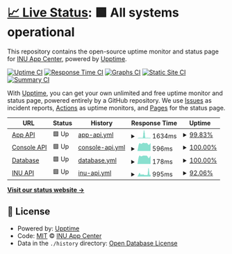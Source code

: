 # [📈 Live Status](https://status.inu-cafeteria.app): <!--live status--> **🟩 All systems operational**

This repository contains the open-source uptime monitor and status page for [INU App Center](https://inu-appcenter.firebaseapp.com), powered by [Upptime](https://github.com/upptime/upptime).

[![Uptime CI](https://github.com/inu-appcenter/cafeteria-status/workflows/Uptime%20CI/badge.svg)](https://github.com/inu-appcenter/cafeteria-status/actions?query=workflow%3A%22Uptime+CI%22)
[![Response Time CI](https://github.com/inu-appcenter/cafeteria-status/workflows/Response%20Time%20CI/badge.svg)](https://github.com/inu-appcenter/cafeteria-status/actions?query=workflow%3A%22Response+Time+CI%22)
[![Graphs CI](https://github.com/inu-appcenter/cafeteria-status/workflows/Graphs%20CI/badge.svg)](https://github.com/inu-appcenter/cafeteria-status/actions?query=workflow%3A%22Graphs+CI%22)
[![Static Site CI](https://github.com/inu-appcenter/cafeteria-status/workflows/Static%20Site%20CI/badge.svg)](https://github.com/inu-appcenter/cafeteria-status/actions?query=workflow%3A%22Static+Site+CI%22)
[![Summary CI](https://github.com/inu-appcenter/cafeteria-status/workflows/Summary%20CI/badge.svg)](https://github.com/inu-appcenter/cafeteria-status/actions?query=workflow%3A%22Summary+CI%22)

With [Upptime](https://upptime.js.org), you can get your own unlimited and free uptime monitor and status page, powered entirely by a GitHub repository. We use [Issues](https://github.com/inu-appcenter/cafeteria-status/issues) as incident reports, [Actions](https://github.com/inu-appcenter/cafeteria-status/actions) as uptime monitors, and [Pages](https://status.inu-cafeteria.app) for the status page.

<!--start: status pages-->
<!-- This summary is generated by Upptime (https://github.com/upptime/upptime) -->
<!-- Do not edit this manually, your changes will be overwritten -->
<!-- prettier-ignore -->
| URL | Status | History | Response Time | Uptime |
| --- | ------ | ------- | ------------- | ------ |
| <img alt="" src="https://icons.duckduckgo.com/ip3/api.inu-cafeteria.app.ico" height="13"> [App API](https://api.inu-cafeteria.app) | 🟩 Up | [app-api.yml](https://github.com/inu-appcenter/cafeteria-status/commits/HEAD/history/app-api.yml) | <details><summary><img alt="Response time graph" src="./graphs/app-api/response-time-week.png" height="20"> 1634ms</summary><br><a href="https://status.inu-cafeteria.app/history/app-api"><img alt="Response time 601" src="https://img.shields.io/endpoint?url=https%3A%2F%2Fraw.githubusercontent.com%2Finu-appcenter%2Fcafeteria-status%2FHEAD%2Fapi%2Fapp-api%2Fresponse-time.json"></a><br><a href="https://status.inu-cafeteria.app/history/app-api"><img alt="24-hour response time 602" src="https://img.shields.io/endpoint?url=https%3A%2F%2Fraw.githubusercontent.com%2Finu-appcenter%2Fcafeteria-status%2FHEAD%2Fapi%2Fapp-api%2Fresponse-time-day.json"></a><br><a href="https://status.inu-cafeteria.app/history/app-api"><img alt="7-day response time 1634" src="https://img.shields.io/endpoint?url=https%3A%2F%2Fraw.githubusercontent.com%2Finu-appcenter%2Fcafeteria-status%2FHEAD%2Fapi%2Fapp-api%2Fresponse-time-week.json"></a><br><a href="https://status.inu-cafeteria.app/history/app-api"><img alt="30-day response time 891" src="https://img.shields.io/endpoint?url=https%3A%2F%2Fraw.githubusercontent.com%2Finu-appcenter%2Fcafeteria-status%2FHEAD%2Fapi%2Fapp-api%2Fresponse-time-month.json"></a><br><a href="https://status.inu-cafeteria.app/history/app-api"><img alt="1-year response time 611" src="https://img.shields.io/endpoint?url=https%3A%2F%2Fraw.githubusercontent.com%2Finu-appcenter%2Fcafeteria-status%2FHEAD%2Fapi%2Fapp-api%2Fresponse-time-year.json"></a></details> | <details><summary><a href="https://status.inu-cafeteria.app/history/app-api">99.83%</a></summary><a href="https://status.inu-cafeteria.app/history/app-api"><img alt="All-time uptime 99.94%" src="https://img.shields.io/endpoint?url=https%3A%2F%2Fraw.githubusercontent.com%2Finu-appcenter%2Fcafeteria-status%2FHEAD%2Fapi%2Fapp-api%2Fuptime.json"></a><br><a href="https://status.inu-cafeteria.app/history/app-api"><img alt="24-hour uptime 100.00%" src="https://img.shields.io/endpoint?url=https%3A%2F%2Fraw.githubusercontent.com%2Finu-appcenter%2Fcafeteria-status%2FHEAD%2Fapi%2Fapp-api%2Fuptime-day.json"></a><br><a href="https://status.inu-cafeteria.app/history/app-api"><img alt="7-day uptime 99.83%" src="https://img.shields.io/endpoint?url=https%3A%2F%2Fraw.githubusercontent.com%2Finu-appcenter%2Fcafeteria-status%2FHEAD%2Fapi%2Fapp-api%2Fuptime-week.json"></a><br><a href="https://status.inu-cafeteria.app/history/app-api"><img alt="30-day uptime 99.96%" src="https://img.shields.io/endpoint?url=https%3A%2F%2Fraw.githubusercontent.com%2Finu-appcenter%2Fcafeteria-status%2FHEAD%2Fapi%2Fapp-api%2Fuptime-month.json"></a><br><a href="https://status.inu-cafeteria.app/history/app-api"><img alt="1-year uptime 100.00%" src="https://img.shields.io/endpoint?url=https%3A%2F%2Fraw.githubusercontent.com%2Finu-appcenter%2Fcafeteria-status%2FHEAD%2Fapi%2Fapp-api%2Fuptime-year.json"></a></details>
| <img alt="" src="https://icons.duckduckgo.com/ip3/console-api.inu-cafeteria.app.ico" height="13"> [Console API](https://console-api.inu-cafeteria.app) | 🟩 Up | [console-api.yml](https://github.com/inu-appcenter/cafeteria-status/commits/HEAD/history/console-api.yml) | <details><summary><img alt="Response time graph" src="./graphs/console-api/response-time-week.png" height="20"> 596ms</summary><br><a href="https://status.inu-cafeteria.app/history/console-api"><img alt="Response time 577" src="https://img.shields.io/endpoint?url=https%3A%2F%2Fraw.githubusercontent.com%2Finu-appcenter%2Fcafeteria-status%2FHEAD%2Fapi%2Fconsole-api%2Fresponse-time.json"></a><br><a href="https://status.inu-cafeteria.app/history/console-api"><img alt="24-hour response time 620" src="https://img.shields.io/endpoint?url=https%3A%2F%2Fraw.githubusercontent.com%2Finu-appcenter%2Fcafeteria-status%2FHEAD%2Fapi%2Fconsole-api%2Fresponse-time-day.json"></a><br><a href="https://status.inu-cafeteria.app/history/console-api"><img alt="7-day response time 596" src="https://img.shields.io/endpoint?url=https%3A%2F%2Fraw.githubusercontent.com%2Finu-appcenter%2Fcafeteria-status%2FHEAD%2Fapi%2Fconsole-api%2Fresponse-time-week.json"></a><br><a href="https://status.inu-cafeteria.app/history/console-api"><img alt="30-day response time 581" src="https://img.shields.io/endpoint?url=https%3A%2F%2Fraw.githubusercontent.com%2Finu-appcenter%2Fcafeteria-status%2FHEAD%2Fapi%2Fconsole-api%2Fresponse-time-month.json"></a><br><a href="https://status.inu-cafeteria.app/history/console-api"><img alt="1-year response time 577" src="https://img.shields.io/endpoint?url=https%3A%2F%2Fraw.githubusercontent.com%2Finu-appcenter%2Fcafeteria-status%2FHEAD%2Fapi%2Fconsole-api%2Fresponse-time-year.json"></a></details> | <details><summary><a href="https://status.inu-cafeteria.app/history/console-api">100.00%</a></summary><a href="https://status.inu-cafeteria.app/history/console-api"><img alt="All-time uptime 99.36%" src="https://img.shields.io/endpoint?url=https%3A%2F%2Fraw.githubusercontent.com%2Finu-appcenter%2Fcafeteria-status%2FHEAD%2Fapi%2Fconsole-api%2Fuptime.json"></a><br><a href="https://status.inu-cafeteria.app/history/console-api"><img alt="24-hour uptime 100.00%" src="https://img.shields.io/endpoint?url=https%3A%2F%2Fraw.githubusercontent.com%2Finu-appcenter%2Fcafeteria-status%2FHEAD%2Fapi%2Fconsole-api%2Fuptime-day.json"></a><br><a href="https://status.inu-cafeteria.app/history/console-api"><img alt="7-day uptime 100.00%" src="https://img.shields.io/endpoint?url=https%3A%2F%2Fraw.githubusercontent.com%2Finu-appcenter%2Fcafeteria-status%2FHEAD%2Fapi%2Fconsole-api%2Fuptime-week.json"></a><br><a href="https://status.inu-cafeteria.app/history/console-api"><img alt="30-day uptime 100.00%" src="https://img.shields.io/endpoint?url=https%3A%2F%2Fraw.githubusercontent.com%2Finu-appcenter%2Fcafeteria-status%2FHEAD%2Fapi%2Fconsole-api%2Fuptime-month.json"></a><br><a href="https://status.inu-cafeteria.app/history/console-api"><img alt="1-year uptime 100.00%" src="https://img.shields.io/endpoint?url=https%3A%2F%2Fraw.githubusercontent.com%2Finu-appcenter%2Fcafeteria-status%2FHEAD%2Fapi%2Fconsole-api%2Fuptime-year.json"></a></details>
| <img alt="" src="https://icons.duckduckgo.com/ip3/null.ico" height="13"> [Database](api.inu-cafeteria.app) | 🟩 Up | [database.yml](https://github.com/inu-appcenter/cafeteria-status/commits/HEAD/history/database.yml) | <details><summary><img alt="Response time graph" src="./graphs/database/response-time-week.png" height="20"> 178ms</summary><br><a href="https://status.inu-cafeteria.app/history/database"><img alt="Response time 196" src="https://img.shields.io/endpoint?url=https%3A%2F%2Fraw.githubusercontent.com%2Finu-appcenter%2Fcafeteria-status%2FHEAD%2Fapi%2Fdatabase%2Fresponse-time.json"></a><br><a href="https://status.inu-cafeteria.app/history/database"><img alt="24-hour response time 187" src="https://img.shields.io/endpoint?url=https%3A%2F%2Fraw.githubusercontent.com%2Finu-appcenter%2Fcafeteria-status%2FHEAD%2Fapi%2Fdatabase%2Fresponse-time-day.json"></a><br><a href="https://status.inu-cafeteria.app/history/database"><img alt="7-day response time 178" src="https://img.shields.io/endpoint?url=https%3A%2F%2Fraw.githubusercontent.com%2Finu-appcenter%2Fcafeteria-status%2FHEAD%2Fapi%2Fdatabase%2Fresponse-time-week.json"></a><br><a href="https://status.inu-cafeteria.app/history/database"><img alt="30-day response time 173" src="https://img.shields.io/endpoint?url=https%3A%2F%2Fraw.githubusercontent.com%2Finu-appcenter%2Fcafeteria-status%2FHEAD%2Fapi%2Fdatabase%2Fresponse-time-month.json"></a><br><a href="https://status.inu-cafeteria.app/history/database"><img alt="1-year response time 194" src="https://img.shields.io/endpoint?url=https%3A%2F%2Fraw.githubusercontent.com%2Finu-appcenter%2Fcafeteria-status%2FHEAD%2Fapi%2Fdatabase%2Fresponse-time-year.json"></a></details> | <details><summary><a href="https://status.inu-cafeteria.app/history/database">100.00%</a></summary><a href="https://status.inu-cafeteria.app/history/database"><img alt="All-time uptime 99.25%" src="https://img.shields.io/endpoint?url=https%3A%2F%2Fraw.githubusercontent.com%2Finu-appcenter%2Fcafeteria-status%2FHEAD%2Fapi%2Fdatabase%2Fuptime.json"></a><br><a href="https://status.inu-cafeteria.app/history/database"><img alt="24-hour uptime 100.00%" src="https://img.shields.io/endpoint?url=https%3A%2F%2Fraw.githubusercontent.com%2Finu-appcenter%2Fcafeteria-status%2FHEAD%2Fapi%2Fdatabase%2Fuptime-day.json"></a><br><a href="https://status.inu-cafeteria.app/history/database"><img alt="7-day uptime 100.00%" src="https://img.shields.io/endpoint?url=https%3A%2F%2Fraw.githubusercontent.com%2Finu-appcenter%2Fcafeteria-status%2FHEAD%2Fapi%2Fdatabase%2Fuptime-week.json"></a><br><a href="https://status.inu-cafeteria.app/history/database"><img alt="30-day uptime 100.00%" src="https://img.shields.io/endpoint?url=https%3A%2F%2Fraw.githubusercontent.com%2Finu-appcenter%2Fcafeteria-status%2FHEAD%2Fapi%2Fdatabase%2Fuptime-month.json"></a><br><a href="https://status.inu-cafeteria.app/history/database"><img alt="1-year uptime 98.62%" src="https://img.shields.io/endpoint?url=https%3A%2F%2Fraw.githubusercontent.com%2Finu-appcenter%2Fcafeteria-status%2FHEAD%2Fapi%2Fdatabase%2Fuptime-year.json"></a></details>
| <img alt="" src="https://icons.duckduckgo.com/ip3/api.inuappcenter.kr.ico" height="13"> [INU API](https://api.inuappcenter.kr) | 🟩 Up | [inu-api.yml](https://github.com/inu-appcenter/cafeteria-status/commits/HEAD/history/inu-api.yml) | <details><summary><img alt="Response time graph" src="./graphs/inu-api/response-time-week.png" height="20"> 995ms</summary><br><a href="https://status.inu-cafeteria.app/history/inu-api"><img alt="Response time 835" src="https://img.shields.io/endpoint?url=https%3A%2F%2Fraw.githubusercontent.com%2Finu-appcenter%2Fcafeteria-status%2FHEAD%2Fapi%2Finu-api%2Fresponse-time.json"></a><br><a href="https://status.inu-cafeteria.app/history/inu-api"><img alt="24-hour response time 1037" src="https://img.shields.io/endpoint?url=https%3A%2F%2Fraw.githubusercontent.com%2Finu-appcenter%2Fcafeteria-status%2FHEAD%2Fapi%2Finu-api%2Fresponse-time-day.json"></a><br><a href="https://status.inu-cafeteria.app/history/inu-api"><img alt="7-day response time 995" src="https://img.shields.io/endpoint?url=https%3A%2F%2Fraw.githubusercontent.com%2Finu-appcenter%2Fcafeteria-status%2FHEAD%2Fapi%2Finu-api%2Fresponse-time-week.json"></a><br><a href="https://status.inu-cafeteria.app/history/inu-api"><img alt="30-day response time 915" src="https://img.shields.io/endpoint?url=https%3A%2F%2Fraw.githubusercontent.com%2Finu-appcenter%2Fcafeteria-status%2FHEAD%2Fapi%2Finu-api%2Fresponse-time-month.json"></a><br><a href="https://status.inu-cafeteria.app/history/inu-api"><img alt="1-year response time 836" src="https://img.shields.io/endpoint?url=https%3A%2F%2Fraw.githubusercontent.com%2Finu-appcenter%2Fcafeteria-status%2FHEAD%2Fapi%2Finu-api%2Fresponse-time-year.json"></a></details> | <details><summary><a href="https://status.inu-cafeteria.app/history/inu-api">92.06%</a></summary><a href="https://status.inu-cafeteria.app/history/inu-api"><img alt="All-time uptime 98.39%" src="https://img.shields.io/endpoint?url=https%3A%2F%2Fraw.githubusercontent.com%2Finu-appcenter%2Fcafeteria-status%2FHEAD%2Fapi%2Finu-api%2Fuptime.json"></a><br><a href="https://status.inu-cafeteria.app/history/inu-api"><img alt="24-hour uptime 89.10%" src="https://img.shields.io/endpoint?url=https%3A%2F%2Fraw.githubusercontent.com%2Finu-appcenter%2Fcafeteria-status%2FHEAD%2Fapi%2Finu-api%2Fuptime-day.json"></a><br><a href="https://status.inu-cafeteria.app/history/inu-api"><img alt="7-day uptime 92.06%" src="https://img.shields.io/endpoint?url=https%3A%2F%2Fraw.githubusercontent.com%2Finu-appcenter%2Fcafeteria-status%2FHEAD%2Fapi%2Finu-api%2Fuptime-week.json"></a><br><a href="https://status.inu-cafeteria.app/history/inu-api"><img alt="30-day uptime 98.17%" src="https://img.shields.io/endpoint?url=https%3A%2F%2Fraw.githubusercontent.com%2Finu-appcenter%2Fcafeteria-status%2FHEAD%2Fapi%2Finu-api%2Fuptime-month.json"></a><br><a href="https://status.inu-cafeteria.app/history/inu-api"><img alt="1-year uptime 99.56%" src="https://img.shields.io/endpoint?url=https%3A%2F%2Fraw.githubusercontent.com%2Finu-appcenter%2Fcafeteria-status%2FHEAD%2Fapi%2Finu-api%2Fuptime-year.json"></a></details>

<!--end: status pages-->

[**Visit our status website →**](https://status.inu-cafeteria.app)

## 📄 License

- Powered by: [Upptime](https://github.com/upptime/upptime)
- Code: [MIT](./LICENSE) © [INU App Center](https://inu-appcenter.firebaseapp.com)
- Data in the `./history` directory: [Open Database License](https://opendatacommons.org/licenses/odbl/1-0/)
